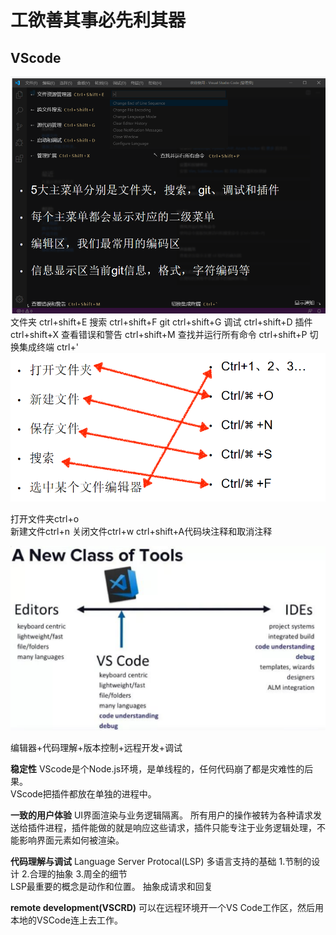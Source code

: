 # 工欲善其事必先利其器  

## VScode  
![](../../attachments/2021-07-14-15-06-15.png)
文件夹  ctrl+shift+E
搜索  ctrl+shift+F
git  ctrl+shift+G
调试    ctrl+shift+D
插件  ctrl+shift+X 
查看错误和警告 ctrl+shift+M
查找并运行所有命令 ctrl+shift+P 
切换集成终端    ctrl+' 
![](../../attachments/2021-07-14-16-43-35.png)

打开文件夹ctrl+o  
新建文件ctrl+n
关闭文件ctrl+w
ctrl+shift+A代码块注释和取消注释  

![](../../attachments/2021-07-14-15-22-00.png)

编辑器+代码理解+版本控制+远程开发+调试 

**稳定性**
VScode是个Node.js环境，是单线程的，任何代码崩了都是灾难性的后果。  
VScode把插件都放在单独的进程中。  

**一致的用户体验** 
UI界面渲染与业务逻辑隔离。
所有用户的操作被转为各种请求发送给插件进程，插件能做的就是响应这些请求，插件只能专注于业务逻辑处理，不能影响界面元素如何被渲染。

**代码理解与调试**
Language Server Protocal(LSP)  多语言支持的基础 
1.节制的设计  2.合理的抽象  3.周全的细节  
LSP最重要的概念是动作和位置。  抽象成请求和回复

**remote development(VSCRD)** 
可以在远程环境开一个VS Code工作区，然后用本地的VSCode连上去工作。

## 
